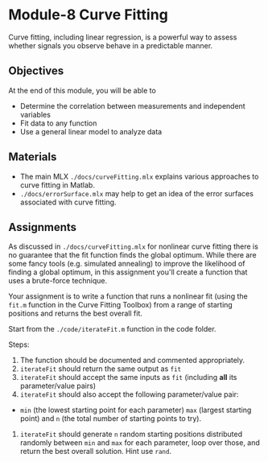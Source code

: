 # Module-8 Curve Fitting 

Curve fitting, including linear regression, is a powerful way to assess whether signals you observe behave in a predictable manner. 

## Objectives
At the end of this module, you will be able to

- Determine the correlation between measurements and independent variables
- Fit data to any function
- Use a general linear model to analyze data

## Materials
 
 - The main MLX `./docs/curveFitting.mlx` explains various approaches to curve fitting in Matlab.
 -  `./docs/errorSurface.mlx` may help to get an idea of the error surfaces associated with curve fitting.
 
 ## Assignments
 
As discussed in `./docs/curveFitting.mlx` for nonlinear curve fitting there is no guarantee that the fit function finds the global optimum. While there are some fancy tools (e.g. simulated annealing) to improve the likelihood of finding a global optimum, in this assignment you'll create a function that uses a brute-force technique.

Your assignment is to write a function that runs a nonlinear fit (using the `fit.m` function in the Curve Fitting Toolbox) from a range of starting positions and returns the best overall fit.

Start from the `./code/iterateFit.m` function in the code folder.

Steps:
1. The function should be documented and commented appropriately.
1. `iterateFit` should return the same output as `fit`
1. `iterateFit` should accept the same inputs as `fit`  (including **all** its parameter/value pairs)
1. `iterateFit` should also accept the following parameter/value pair:
  - `min` (the lowest starting point for each parameter) `max` (largest starting point) and `n` (the total number of starting points to try).
1. `iterateFit`  should generate `n` random starting positions distributed randomly between `min` and `max` for each parameter, loop over those, and return the best overall solution. Hint use `rand`.
 

 
